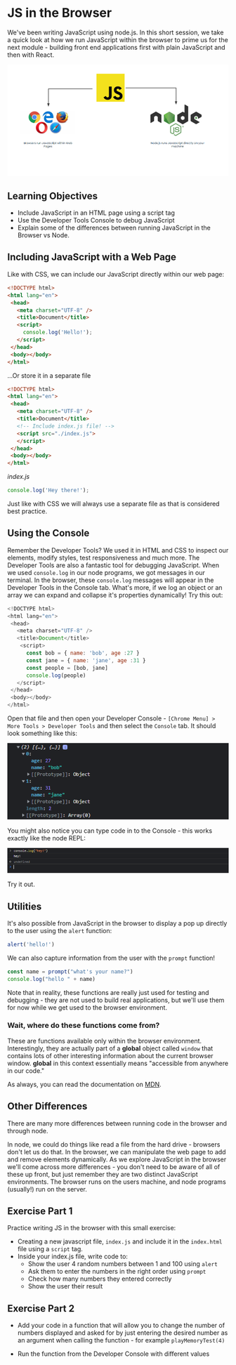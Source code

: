# JS in the Browser
We've been writing JavaScript using node.js. In this short session, we take a quick look at how we run JavaScript within the browser to prime us for the next module - building front end applications first with plain JavaScript and then with React.

![JS](./browser.png)

## Learning Objectives
* Include JavaScript in an HTML page using a script tag
* Use the Developer Tools Console to debug JavaScript
* Explain some of the differences between running JavaScript in the Browser vs Node.

## Including JavaScript with a Web Page
Like with CSS, we can include our JavaScript directly within our web page:

```html
<!DOCTYPE html>
<html lang="en">
 <head>
   <meta charset="UTF-8" />
   <title>Document</title>
   <script>
     console.log('Hello!');
   </script>
 </head>
 <body></body>
</html>
```

...Or store it in a separate file

```html
<!DOCTYPE html>
<html lang="en">
 <head>
   <meta charset="UTF-8" />
   <title>Document</title>
   <!-- Include index.js file! -->
   <script src="./index.js"> 
   </script>
 </head>
 <body></body>
</html>
```

*index.js*
```javascript
console.log('Hey there!');
```

Just like with CSS we will always use a separate file as that is considered best practice.

## Using the Console 
Remember the Developer Tools? We used it in HTML and CSS to inspect our elements, modify styles, test responsiveness and much more. The Developer Tools are also a fantastic tool for debugging JavaScript. When we used `console.log` in our node programs, we got messages in our terminal. In the browser, these `console.log` messages will appear in the Developer Tools in the Console tab. What's more, if we log an object or an array we can expand and collapse it's properties dynamically! Try this out:

```javascript
<!DOCTYPE html>
<html lang="en">
 <head>
   <meta charset="UTF-8" />
   <title>Document</title>
    <script>
      const bob = { name: 'bob', age :27 }
      const jane = { name: 'jane', age :31 }
      const people = [bob, jane]
      console.log(people)
   </script>
 </head>
 <body></body>
</html>
```

Open that file and then open your Developer Console - `[Chrome Menu] > More Tools > Developer Tools` and then select the `Console` tab. It should look something like this:

![JS](./console-log.PNG)

You might also notice you can type code in to the Console - this works exactly like the node REPL:

![JS](./console-type.PNG)

Try it out.

## Utilities
It's also possible from JavaScript in the browser to display a pop up directly to the user using the `alert` function:

```javascript
alert('hello!')
```

We can also capture information from the user with the `prompt` function!

```javascript
const name = prompt("what's your name?")
console.log("hello " + name)
```

Note that in reality, these functions are really just used for testing and debugging - they are not used to build real applications, but we'll use them for now while we get used to the browser environment.

### Wait, where do these functions come from?
These are functions available only within the browser environment. Interestingly, they are actually part of a **global** object called `window` that contains lots of other interesting information about the current browser window. **global** in this context essentially means "accessible from anywhere in our code." 

As always, you can read the documentation on [MDN](https://developer.mozilla.org/en-US/docs/Web/API/Window).

## Other Differences
There are many more differences between running code in the browser and through node. 

In node, we could do things like read a file from the hard drive - browsers don't let us do that. In the browser, we can manipulate the web page to add and remove elements dynamically. As we explore JavaScript in the browser we'll come across more differences - you don't need to be aware of all of these up front, but just remember they are two distinct JavaScript environments. The browser runs on the users machine, and node programs (usually!) run on the server. 

## Exercise Part 1
Practice writing JS in the browser with this small exercise:
* Creating a new javascript file, `index.js` and include it in the `index.html` file using a `script` tag.
* Inside your index.js file, write code to:
  - Show the user 4 random numbers between 1 and 100 using `alert`
  - Ask them to enter the numbers in the right order using `prompt`
  - Check how many numbers they entered correctly
  - Show the user their result

## Exercise Part 2
* Add your code in a function that will allow you to change the number of numbers displayed and asked for by just entering the desired number as an argument when calling the function - for example `playMemoryTest(4)`
- Run the function from the Developer Console with different values